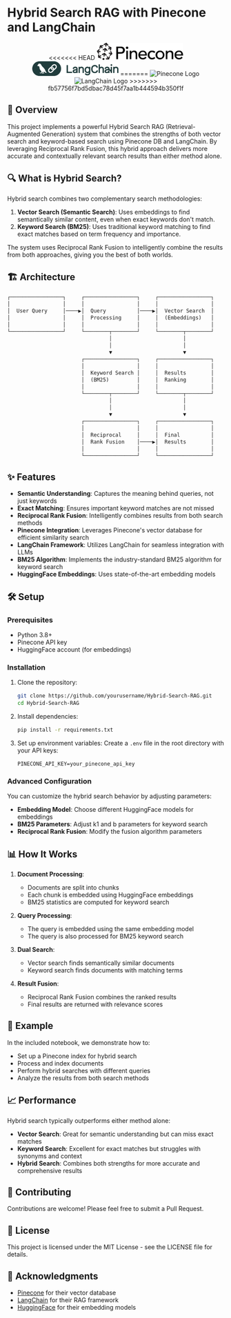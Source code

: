 # Hybrid Search RAG with Pinecone and LangChain

<div align="center">
<<<<<<< HEAD
  <img src="assets/pinecone-seeklogo.png" alt="Pinecone Logo" width="200"/>
  <img src="assets/langchain-seeklogo.png" alt="LangChain Logo" width="200"/>
=======
  <img src="https://seeklogo.com/images/P/pinecone-logo-482364.svg" alt="Pinecone Logo" width="200"/>
  <img src="https://seeklogo.com/images/L/langchain-logo-611655.svg" alt="LangChain Logo" width="200"/>
>>>>>>> fb57756f7bd5dbac78d45f7aa1b444594b350f1f
</div>

## 🚀 Overview

This project implements a powerful Hybrid Search RAG (Retrieval-Augmented Generation) system that combines the strengths of both vector search and keyword-based search using Pinecone DB and LangChain. By leveraging Reciprocal Rank Fusion, this hybrid approach delivers more accurate and contextually relevant search results than either method alone.

## 🔍 What is Hybrid Search?

Hybrid search combines two complementary search methodologies:

1. **Vector Search (Semantic Search)**: Uses embeddings to find semantically similar content, even when exact keywords don't match.
2. **Keyword Search (BM25)**: Uses traditional keyword matching to find exact matches based on term frequency and importance.

The system uses Reciprocal Rank Fusion to intelligently combine the results from both approaches, giving you the best of both worlds.

## 🏗️ Architecture

```
┌─────────────────┐     ┌─────────────────┐     ┌─────────────────┐
│                 │     │                 │     │                 │
│  User Query     │────▶│  Query          │────▶│  Vector Search  │
│                 │     │  Processing     │     │  (Embeddings)   │
│                 │     │                 │     │                 │
└─────────────────┘     └────────┬────────┘     └────────┬────────┘
                                 │                       │
                                 │                       │
                                 ▼                       ▼
                        ┌─────────────────┐     ┌─────────────────┐
                        │                 │     │                 │
                        │  Keyword Search │     │  Results        │
                        │  (BM25)         │     │  Ranking        │
                        │                 │     │                 │
                        └────────┬────────┘     └────────┬────────┘
                                 │                       │
                                 │                       │
                                 ▼                       ▼
                        ┌─────────────────┐     ┌─────────────────┐
                        │                 │     │                 │
                        │  Reciprocal     │     │  Final          │
                        │  Rank Fusion    │────▶│  Results        │
                        │                 │     │                 │
                        └─────────────────┘     └─────────────────┘
```

## ✨ Features

- **Semantic Understanding**: Captures the meaning behind queries, not just keywords
- **Exact Matching**: Ensures important keyword matches are not missed
- **Reciprocal Rank Fusion**: Intelligently combines results from both search methods
- **Pinecone Integration**: Leverages Pinecone's vector database for efficient similarity search
- **LangChain Framework**: Utilizes LangChain for seamless integration with LLMs
- **BM25 Algorithm**: Implements the industry-standard BM25 algorithm for keyword search
- **HuggingFace Embeddings**: Uses state-of-the-art embedding models

## 🛠️ Setup

### Prerequisites

- Python 3.8+
- Pinecone API key
- HuggingFace account (for embeddings)

### Installation

1. Clone the repository:
   ```bash
   git clone https://github.com/yourusername/Hybrid-Search-RAG.git
   cd Hybrid-Search-RAG
   ```

2. Install dependencies:
   ```bash
   pip install -r requirements.txt
   ```

3. Set up environment variables:
   Create a `.env` file in the root directory with your API keys:
   ```
   PINECONE_API_KEY=your_pinecone_api_key
   ```
   
### Advanced Configuration

You can customize the hybrid search behavior by adjusting parameters:

- **Embedding Model**: Choose different HuggingFace models for embeddings
- **BM25 Parameters**: Adjust k1 and b parameters for keyword search
- **Reciprocal Rank Fusion**: Modify the fusion algorithm parameters

## 📊 How It Works

1. **Document Processing**:
   - Documents are split into chunks
   - Each chunk is embedded using HuggingFace embeddings
   - BM25 statistics are computed for keyword search

2. **Query Processing**:
   - The query is embedded using the same embedding model
   - The query is also processed for BM25 keyword search

3. **Dual Search**:
   - Vector search finds semantically similar documents
   - Keyword search finds documents with matching terms

4. **Result Fusion**:
   - Reciprocal Rank Fusion combines the ranked results
   - Final results are returned with relevance scores

## 🔬 Example

In the included notebook, we demonstrate how to:
- Set up a Pinecone index for hybrid search
- Process and index documents
- Perform hybrid searches with different queries
- Analyze the results from both search methods

## 📈 Performance

Hybrid search typically outperforms either method alone:
- **Vector Search**: Great for semantic understanding but can miss exact matches
- **Keyword Search**: Excellent for exact matches but struggles with synonyms and context
- **Hybrid Search**: Combines both strengths for more accurate and comprehensive results

## 🤝 Contributing

Contributions are welcome! Please feel free to submit a Pull Request.

## 📝 License

This project is licensed under the MIT License - see the LICENSE file for details.

## 🙏 Acknowledgments

- [Pinecone](https://www.pinecone.io/) for their vector database
- [LangChain](https://www.langchain.com/) for their RAG framework
- [HuggingFace](https://huggingface.co/) for their embedding models
